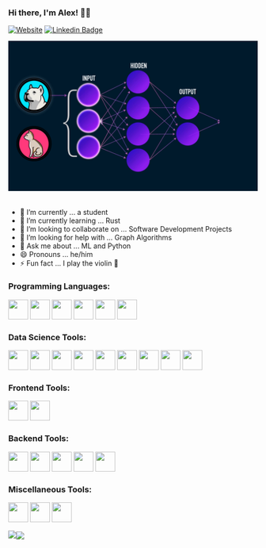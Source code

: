 ### Hi there, I'm Alex! 👋🏼 
[![Website](https://img.shields.io/website?label=Click%20to%20visit%20my%20website&style=flat-square&down_color=lightgrey&down_message=offline&up_color=green&up_message=online&url=https://lavaman131.github.io/personal-portfolio/)](https://lavaman131.github.io/personal-portfolio/)
[![Linkedin Badge](https://img.shields.io/badge/-LinkedIn-0e76a8?style=flat-square&logo=Linkedin&logoColor=white)](https://www.linkedin.com/in/alexlavaee/)

<kbd>
<img src="images/ML.gif"/>
</kbd>

<br>
</br>

- 🔭 I’m currently ... a student 
- 🌱 I’m currently learning ... Rust
- 👯 I’m looking to collaborate on ... Software Development Projects
- 🤔 I’m looking for help with ... Graph Algorithms
- 💬 Ask me about ... ML and Python
- 😄 Pronouns ... he/him
- ⚡ Fun fact ... I play the violin 🎻

<h3 align="left">Programming Languages:</h3>
<p align="left"> 
  <img src="https://cdn.jsdelivr.net/gh/devicons/devicon/icons/python/python-original.svg" style="width:40px;height:40px;"/>
  <img src="https://cdn.jsdelivr.net/gh/devicons/devicon/icons/java/java-original.svg" style="width:40px;height:40px;"/>
  <img src="https://raw.githubusercontent.com/actions/starter-workflows/main/icons/rust.svg" style="width:40px;height:40px;"/>
  <img src="https://cdn.jsdelivr.net/gh/devicons/devicon/icons/javascript/javascript-original.svg" style="width:40px;height:40px;"/>
  <img src="https://cdn.jsdelivr.net/gh/devicons/devicon/icons/html5/html5-original.svg" style="width:40px;height:40px;"/>
  <img src="https://cdn.jsdelivr.net/gh/devicons/devicon/icons/css3/css3-original.svg" style="width:40px;height:40px;"/>
</p>

<h3 align="left">Data Science Tools:</h3>
<p align="left">
  <img src="https://cdn.jsdelivr.net/gh/devicons/devicon/icons/pytorch/pytorch-original.svg" style="width:40px;height:40px;"/>
  <img src="https://cdn.jsdelivr.net/gh/devicons/devicon/icons/tensorflow/tensorflow-original.svg" style="width:40px;height:40px;"/>
  <img src="https://upload.wikimedia.org/wikipedia/commons/0/05/Scikit_learn_logo_small.svg" style="width:40px;height:40px;"/>
  <img src="https://cdn.jsdelivr.net/gh/devicons/devicon/icons/numpy/numpy-original.svg" style="width:40px;height:40px;"/>
  <img src="https://raw.githubusercontent.com/valohai/ml-logos/master/scipy.svg" style="width:40px;height:40px;"/>
  <img src="https://cdn.jsdelivr.net/gh/devicons/devicon/icons/pandas/pandas-original.svg" style="width:40px;height:40px;"/>
  <img src="https://upload.wikimedia.org/wikipedia/commons/0/01/Created_with_Matplotlib-logo.svg" style="width:40px;height:40px;"/>
  <img src="https://raw.githubusercontent.com/gilbarbara/logos/master/logos/seaborn-icon.svg" style="width:40px;height:40px;"/>
  <img src="https://cdn.jsdelivr.net/gh/devicons/devicon/icons/opencv/opencv-original.svg" style="width:40px;height:40px;"/>
</p>

<h3 align="left">Frontend Tools:</h3>
<p align="left">
  <img src="https://cdn.jsdelivr.net/gh/devicons/devicon/icons/tailwindcss/tailwindcss-plain.svg" style="width:40px;height:40px;"/>
  <img src="https://cdn.jsdelivr.net/gh/devicons/devicon/icons/react/react-original.svg" style="width:40px;height:40px;"/>
</p>
          
<h3 align="left">Backend Tools:</h3>
<p align="left">
  <img src="https://cdn.jsdelivr.net/gh/devicons/devicon/icons/fastapi/fastapi-original.svg" style="width:40px;height:40px;"/>
  <img src="https://cdn.jsdelivr.net/gh/devicons/devicon/icons/flask/flask-original.svg" style="width:40px;height:40px;"/>
  <img src="https://cdn.jsdelivr.net/gh/devicons/devicon/icons/nodejs/nodejs-original.svg" style="width:40px;height:40px;"/>
  <img src="https://cdn.jsdelivr.net/gh/devicons/devicon/icons/docker/docker-plain.svg" style="width:40px;height:40px;"/>     
  <img src="https://www.vectorlogo.zone/logos/getpostman/getpostman-icon.svg" style="width:40px;height:40px;"/>     
</p>

<h3 align="left">Miscellaneous Tools:</h3>
<p align="left">
  <img src="https://cdn.jsdelivr.net/gh/devicons/devicon/icons/git/git-original.svg" style="width:40px;height:40px;"/> 
  <img src="https://cdn.jsdelivr.net/gh/devicons/devicon/icons/latex/latex-original.svg" style="width:40px;height:40px;"/>
  <img src="https://www.vectorlogo.zone/logos/markdown-here/markdown-here-icon.svg" style="width:40px;height:40px;"/>    
</p>

<img align="left" height="180em" src="https://github-readme-stats.lavaman131.vercel.app/api?username=lavaman131&show_icons=true&theme=tokyonight&hide_border=true&&count_private=true&include_all_commits=true" align="center"/>
<img align="center" height="180em" src="https://github-readme-stats.lavaman131.vercel.app/api/top-langs/?username=lavaman131&show_icons=true&theme=tokyonight&hide_border=true&layout=compact&langs_count=8" align="center"/>
</p>


<!--
**lavaman131/lavaman131** is a ✨ _special_ ✨ repository because its `README.md` (this file) appears on your GitHub profile.

